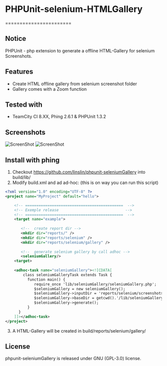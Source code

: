 # PHPUnit-selenium-HTMLGallery
=======================

## Notice
PHPUnit - php extension to generate a offline HTML-Gallery for selenium Screenshots.

## Features

- Create HTML offline gallery from selenium screenshot folder
- Gallery comes with a Zoom function


## Tested with

- TeamCity CI 8.XX, Phing 2.6.1 & PHPUnit 1.3.2

## Screenshots

![ScreenShot](https://raw2.github.com/linslin/PHPUnit-selenium-HTMLGallery/development/art/screen1.png)
![ScreenShot](https://raw2.github.com/linslin/PHPUnit-selenium-HTMLGallery/development/art/screen2.png)



## Install with phing

1. Checkout https://github.com/linslin/phpunit-seleniumGallery into build/lib/
2. Modify build.xml and ad ad-hoc: (this is on way you can run this script)
```xml
<?xml version="1.0" encoding="UTF-8" ?>
<project name="MyProject" default="hello">

    <!-- ============================================  -->
    <!-- Exemple release                              -->
    <!-- ============================================  -->
    <target name="example">
    
       <!--  create report dir -->
       <mkdir dir="reports/" />
       <mkdir dir="reports/selenium" />
       <mkdir dir="reports/selenium/gallery" />
        
       <!--  generate selenium gallery by call adhoc -->
       <seleniumGallery/>
    <target> 
        
    <adhoc-task name="seleniumGallery"><![CDATA[
        class seleniumGalleryTask extends Task {
          function main() {
             require_once 'lib/seleniumGallery/seleniumGallery.php';
             $seleniumGallery = new seleniumGallery();
             $seleniumGallery->inputDir = 'reports/selenium/screenshots';
             $seleniumGallery->baseDir = getcwd().'/lib/seleniumGallery';
             $seleniumGallery->generate();
          }
      }
    ]]></adhoc-task>
</project> 
```

3. A HTML-Gallery will be created in build/reports/selenium/gallery/

## License
phpunit-seleniumGallery is released under GNU (GPL-3.0) license.